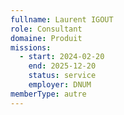 ```yaml
---
fullname: Laurent IGOUT
role: Consultant
domaine: Produit
missions:
  - start: 2024-02-20
    end: 2025-12-20
    status: service
    employer: DNUM
memberType: autre
---
```


